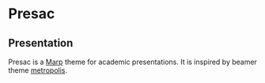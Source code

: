 # Presac

## Presentation

Presac is a [Marp](https://marpit.marp.app) theme for academic presentations. It is inspired by beamer theme [metropolis](https://github.com/matze/mtheme).
